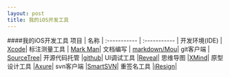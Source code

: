 ```yaml
---
layout: post
title: 我的iOS开发工具
---
```


####我的iOS开发工具
项目				| 名称				|
:----------- 	| :-----------  	|
开发环境(IDE)   | [Xcode](http://baike.baidu.com/link?url=Z4_pl11yLR-ZaPiezE2yjBZ5sWVlRa3p74p6AWx5kI4gYOmyBYpj8CU45QQfKJ9zJtPIRP-dsxYbxW8b2Um1CK)|
标注测量工具    |  [Mark Man](http://www.getmarkman.com/)|
文档编写			| [markdown/Mou](http://25.io/mou/)|
git客户端		| [SourceTree](http://www.oschina.net/p/sourcetree)|
开源代码托管  |[github](https://github.com/)|
UI调试工具			|[Reveal](http://revealapp.com/)|
思维导图				|[XMind](http://www.xmindchina.net/)|
原型设计工具			|[Axure](http://baike.baidu.com/link?url=f9VC7dYgtRn8TY5VeUX_Urou6bsf31V4LhLA76U8gZMYeqKQ1tsaSd43vcnodojUBVfJ1DygMIRYKhFXSEXv64XwKD7gsSgovexfkmMp5mV38WAFxz3j2FY1i2BmPCAdxVai_L-O5v39XUTA2MECF_)|
svn客户端			|[SmartSVN](http://blog.sina.com.cn/s/blog_7b9d64af0102vb68.html)|
重签名工具		|[iResign](http://www.cnblogs.com/moonvan/archive/2012/08/29/2662750.html)|

